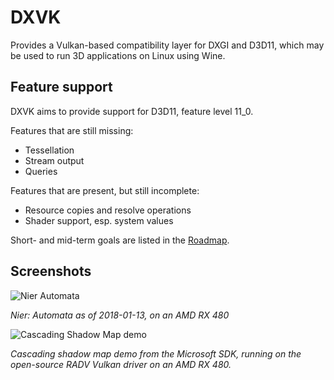 # DXVK
Provides a Vulkan-based compatibility layer for DXGI and D3D11, which may be used to run 3D applications on Linux using Wine.

## Feature support
DXVK aims to provide support for D3D11, feature level 11_0.

Features that are still missing:
- Tessellation
- Stream output
- Queries

Features that are present, but still incomplete:
- Resource copies and resolve operations
- Shader support, esp. system values

Short- and mid-term goals are listed in the [Roadmap](https://github.com/doitsujin/dxvk/wiki/Roadmap).

## Screenshots
![Nier Automata](http://s1.bild.me/bilder/110417/9133013Bildschirmfoto-377.png)

_Nier: Automata as of 2018-01-13, on an AMD RX 480_

![Cascading Shadow Map demo](http://s1.bild.me/bilder/110417/3869421Bildschirmfoto-355.png)

_Cascading shadow map demo from the Microsoft SDK, running on the open-source RADV Vulkan driver on an AMD RX 480._